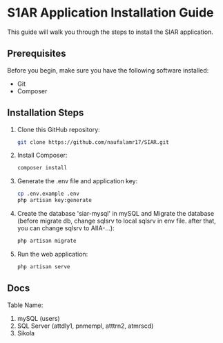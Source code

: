 # S1AR Application Installation Guide

This guide will walk you through the steps to install the SIAR application.

## Prerequisites

Before you begin, make sure you have the following software installed:

- Git
- Composer

## Installation Steps

1. Clone this GitHub repository:

    ```sh
    git clone https://github.com/naufalamr17/SIAR.git
    ```

2. Install Composer:

    ```sh
    composer install
    ```

3. Generate the .env file and application key:

    ```sh
    cp .env.example .env
    php artisan key:generate
    ```

4. Create the database 'siar-mysql' in mySQL and Migrate the database (before migrate db, change sqlsrv to local sqlsrv in env file. after that, you can change sqlsrv to AIIA-...):

    ```sh
    php artisan migrate
    ```

5. Run the web application:

    ```sh
    php artisan serve
    ```

## Docs

Table Name:

1. mySQL (users)
2. SQL Server (attdly1, pnmempl, atttrn2, atmrscd)
3. Sikola
